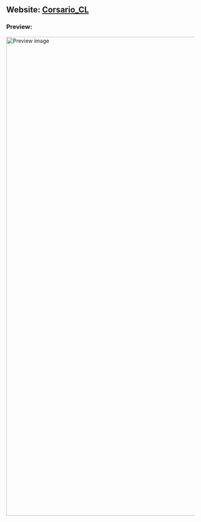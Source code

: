 ## Website: [Corsario_CL](https://s99.cl)

### Preview: 
<img src="url('https://repository-images.githubusercontent.com/638722477/cb0cb516-9244-480e-9970-25c372e56dcc')" alt="Preview image" width="1280">
